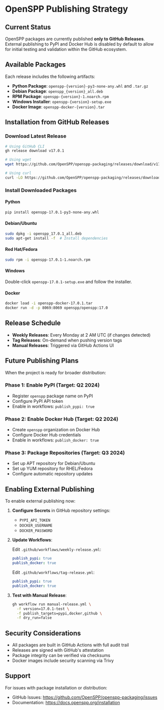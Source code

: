 # OpenSPP Publishing Strategy

## Current Status

OpenSPP packages are currently published **only to GitHub Releases**. External publishing to PyPI and Docker Hub is disabled by default to allow for initial testing and validation within the GitHub ecosystem.

## Available Packages

Each release includes the following artifacts:

- **Python Package**: `openspp-{version}-py3-none-any.whl` and `.tar.gz`
- **Debian Package**: `openspp_{version}_all.deb`
- **RPM Package**: `openspp-{version}-1.noarch.rpm`
- **Windows Installer**: `openspp-{version}-setup.exe`
- **Docker Image**: `openspp-docker-{version}.tar`

## Installation from GitHub Releases

### Download Latest Release

```bash
# Using GitHub CLI
gh release download v17.0.1

# Using wget
wget https://github.com/OpenSPP/openspp-packaging/releases/download/v17.0.1/openspp-17.0.1-py3-none-any.whl

# Using curl
curl -LO https://github.com/OpenSPP/openspp-packaging/releases/download/v17.0.1/openspp-17.0.1-py3-none-any.whl
```

### Install Downloaded Packages

#### Python
```bash
pip install openspp-17.0.1-py3-none-any.whl
```

#### Debian/Ubuntu
```bash
sudo dpkg -i openspp_17.0.1_all.deb
sudo apt-get install -f  # Install dependencies
```

#### Red Hat/Fedora
```bash
sudo rpm -i openspp-17.0.1-1.noarch.rpm
```

#### Windows
Double-click `openspp-17.0.1-setup.exe` and follow the installer.

#### Docker
```bash
docker load -i openspp-docker-17.0.1.tar
docker run -d -p 8069:8069 openspp/openspp:17.0
```

## Release Schedule

- **Weekly Releases**: Every Monday at 2 AM UTC (if changes detected)
- **Tag Releases**: On-demand when pushing version tags
- **Manual Releases**: Triggered via GitHub Actions UI

## Future Publishing Plans

When the project is ready for broader distribution:

### Phase 1: Enable PyPI (Target: Q2 2024)
- Register `openspp` package name on PyPI
- Configure PyPI API token
- Enable in workflows: `publish_pypi: true`

### Phase 2: Enable Docker Hub (Target: Q2 2024)
- Create `openspp` organization on Docker Hub
- Configure Docker Hub credentials
- Enable in workflows: `publish_docker: true`

### Phase 3: Package Repositories (Target: Q3 2024)
- Set up APT repository for Debian/Ubuntu
- Set up YUM repository for RHEL/Fedora
- Configure automatic repository updates

## Enabling External Publishing

To enable external publishing now:

1. **Configure Secrets** in GitHub repository settings:
   - `PYPI_API_TOKEN`
   - `DOCKER_USERNAME`
   - `DOCKER_PASSWORD`

2. **Update Workflows**:
   
   Edit `.github/workflows/weekly-release.yml`:
   ```yaml
   publish_pypi: true
   publish_docker: true
   ```
   
   Edit `.github/workflows/tag-release.yml`:
   ```yaml
   publish_pypi: true
   publish_docker: true
   ```

3. **Test with Manual Release**:
   ```bash
   gh workflow run manual-release.yml \
     -f version=17.0.1-test \
     -f publish_targets=pypi,docker,github \
     -f dry_run=false
   ```

## Security Considerations

- All packages are built in GitHub Actions with full audit trail
- Releases are signed with GitHub's attestation
- Package integrity can be verified via checksums
- Docker images include security scanning via Trivy

## Support

For issues with package installation or distribution:
- GitHub Issues: https://github.com/OpenSPP/openspp-packaging/issues
- Documentation: https://docs.openspp.org/installation